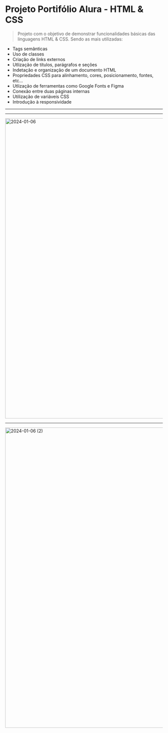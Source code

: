 <h1>Projeto Portifólio Alura - HTML & CSS</h1>

> Projeto com o objetivo de demonstrar funcionalidades básicas das linguagens HTML & CSS. Sendo as mais utilizadas:

<ul>
  <li>Tags semânticas</li>
  <li>Uso de classes</li>
  <li>Criação de links externos</li>
  <li>Utlização de títulos, parágrafos e seções</li>
  <li>Indetação e organização de um documento HTML</li>
  <li>Propriedades CSS para alinhamento, cores, posicionamento, fontes, etc...</li>
  <li>Utlização de ferramentas como Google Fonts e Figma</li>
  <li>Conexão entre duas páginas internas</li>
  <li>Utilização de variáveis CSS</li>
  <li>Introdução à responsividade</li>
</ul>

<hr>
<hr>

<img width="960" alt="2024-01-06" src="https://github.com/pedrootavio-xy/alura_portifolio/assets/153446333/2759324c-2729-420a-8a43-08a8cc79a88b">
<hr>
<img width="960" alt="2024-01-06 (2)" src="https://github.com/pedrootavio-xy/alura_portifolio/assets/153446333/94ac99a9-1b85-4483-90bc-f70f814e1de0">
